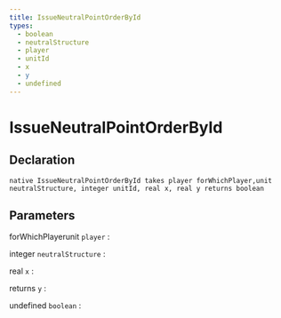 ```yaml
---
title: IssueNeutralPointOrderById
types:
  - boolean
  - neutralStructure
  - player
  - unitId
  - x
  - y
  - undefined
---
```


# IssueNeutralPointOrderById

## Declaration

```jass
native IssueNeutralPointOrderById takes player forWhichPlayer,unit neutralStructure, integer unitId, real x, real y returns boolean
```

## Parameters
forWhichPlayerunit `player`
: 

integer `neutralStructure`
: 

real `x`
: 

returns `y`
: 

undefined `boolean`
: 
